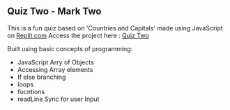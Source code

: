 ## Quiz Two - Mark Two ##

This is a fun quiz based on 'Countries and Capitals' made using JavaScript on [Replit.com](https://replit.com/)
Access the project  here : [Quiz Two](https://replit.com/@TEJASKALE/levelzer0-mark2#index.js?embed=1&output=1)

Built using basic concepts of programming:
- JavaScript Arry of Objects
- Accessing Array elements
- If else branching
- loops
- fucntions
- readLine Sync for user Input
